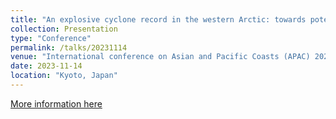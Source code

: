 ```yaml
---
title: "An explosive cyclone record in the western Arctic: towards potential impacts of ocean waves on sea ice under extreme conditions."
collection: Presentation
type: "Conference"
permalink: /talks/20231114
venue: "International conference on Asian and Pacific Coasts (APAC) 2023."
date: 2023-11-14
location: "Kyoto, Japan"
---
```

[More information here](https://coastal.jp/english/apac/apac2023/)

